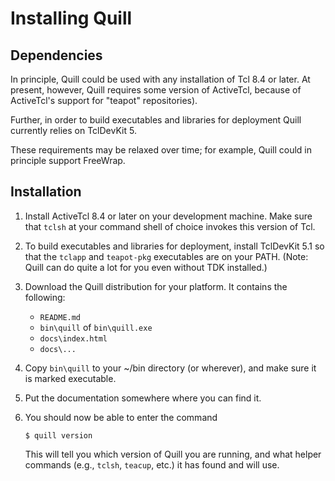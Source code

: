 # Installing Quill

## Dependencies

In principle, Quill could be used with any installation of Tcl 8.4 or later.
At present, however, Quill requires some version of ActiveTcl, because of
ActiveTcl's support for "teapot" repositories).

Further, in order to build executables and libraries for deployment 
Quill currently relies on TclDevKit 5.

These requirements may be relaxed over time; for example, Quill could
in principle support FreeWrap.

## Installation

1. Install ActiveTcl 8.4 or later on your development machine.  Make
   sure that `tclsh` at your command shell of choice invokes
   this version of Tcl.

2. To build executables and libraries for deployment, install 
   TclDevKit 5.1 so that the `tclapp` and `teapot-pkg` executables 
   are on your PATH.  (Note: Quill can do quite a lot for you even
   without TDK installed.)

3. Download the Quill distribution for your platform.  It contains the 
   following:

   * `README.md`
   * `bin\quill` of `bin\quill.exe`
   * `docs\index.html`
   * `docs\...`

4. Copy `bin\quill` to your ~/bin directory (or wherever), and make sure it
   is marked executable.

5. Put the documentation somewhere where you can find it.

6. You should now be able to enter the command

    `$ quill version`

   This will tell you which version of Quill you are running, and what
   helper commands (e.g., `tclsh`, `teacup`, etc.) it has found and will
   use.
